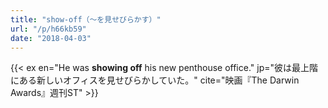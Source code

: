 ```yaml
---
title: "show-off（～を見せびらかす）"
url: "/p/h66kb59"
date: "2018-04-03"
---
```


{{< ex en="He was **showing off** his new penthouse office." jp="彼は最上階にある新しいオフィスを見せびらかしていた。" cite="映画『The Darwin Awards』週刊ST" >}}

